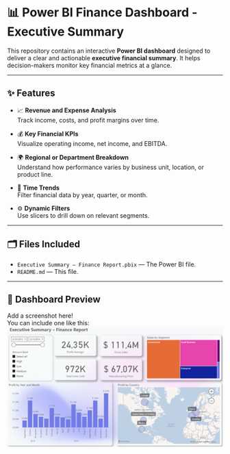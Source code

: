 # 📊 Power BI Finance Dashboard - Executive Summary

This repository contains an interactive **Power BI dashboard** designed to deliver a clear and actionable **executive financial summary**. It helps decision-makers monitor key financial metrics at a glance.

---

## ✨ Features

- 📈 **Revenue and Expense Analysis**  
  Track income, costs, and profit margins over time.

- 💰 **Key Financial KPIs**  
  Visualize operating income, net income, and EBITDA.

- 🌍 **Regional or Department Breakdown**  
  Understand how performance varies by business unit, location, or product line.

- 📅 **Time Trends**  
  Filter financial data by year, quarter, or month.

- ⚙️ **Dynamic Filters**  
  Use slicers to drill down on relevant segments.

---

## 🗂️ Files Included

- `Executive Summary – Finance Report.pbix` — The Power BI file.
- `README.md` — This file.

---

## 📸 Dashboard Preview

Add a screenshot here!  
You can include one like this:  
![Dashboard Preview](./dashboard-preview.png)
